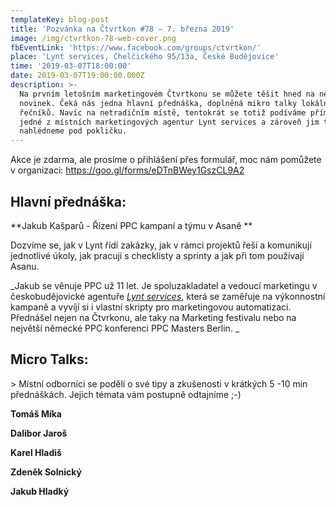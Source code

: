 ```yaml
---
templateKey: blog-post
title: 'Pozvánka na Čtvrtkon #78 – 7. března 2019'
image: /img/ctvrtkon-78-web-cover.png
fbEventLink: 'https://www.facebook.com/groups/ctvrtkon/'
place: 'Lynt services, Chelčického 95/13a, České Budějovice'
time: '2019-03-07T18:00:00'
date: 2019-03-07T19:00:00.000Z
description: >-
  Na prvním letošním marketingovém Čtvrtkonu se můžete těšit hned na několik
  novinek. Čeká nás jedna hlavní přednáška, doplněná mikro talky lokálních
  řečníků. Navíc na netradičním místě, tentokrát se totiž podíváme přímo do
  jedné z místních marketingových agentur Lynt services a zároveň jim trochu
  nahlédneme pod pokličku.
---
```

Akce je zdarma, ale prosíme o přihlášení přes formulář, moc nám pomůžete v organizaci: <https://goo.gl/forms/eDTnBWey1GszCL9A2>

## Hlavní přednáška:

**Jakub Kašparů - Řízení  PPC kampaní a týmu v Asaně
**

Dozvíme se, jak v Lynt řídí zakázky, jak v rámci projektů řeší a komunikují jednotlivé úkoly, jak pracují s checklisty a sprinty a jak při tom používají Asanu.

_Jakub se věnuje PPC už 11 let. Je spoluzakladatel a vedoucí marketingu v českobudějovické agentuře _[_Lynt services_](https://lynt.cz/)_, která se zaměřuje na výkonnostní kampaně a vyvíjí si i vlastní skripty pro marketingovou automatizaci. Přednášel nejen na Čtvrkonu, ale taky na Marketing festivalu nebo na největší německé PPC konferenci PPC Masters Berlin. _

## Micro Talks:

\> Místní odborníci se podělí o své tipy a zkušenosti v krátkých 5 -10 min přednáškách. Jejich témata vám postupně odtajníme ;-)

**Tomáš Míka**

**Dalibor Jaroš**

**Karel Hladiš**

**Zdeněk Solnický**

**Jakub Hladký**
